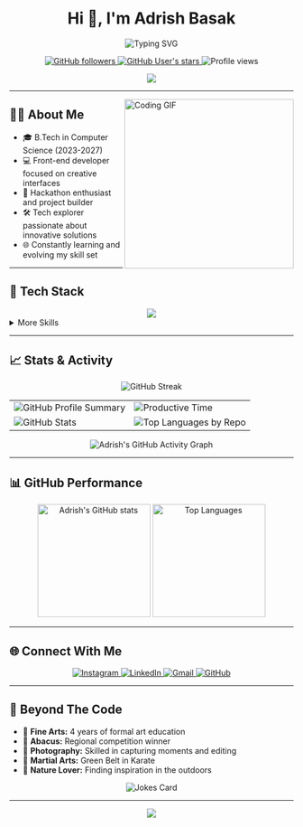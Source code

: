 <!-- Profile Header -->
<h1 align="center">Hi 👋, I'm Adrish Basak</h1>
<p align="center">
  <img src="https://readme-typing-svg.demolab.com?font=Fira+Code&duration=3000&pause=1000&color=F723A4&center=true&vCenter=true&multiline=true&width=435&height=60&lines=Front-end+Developer;Hackathon+Enthusiast;Digital+Craftsman" alt="Typing SVG" />
</p>

<div align="center">
  <a href="https://github.com/bepoooe?tab=followers">
    <img src="https://img.shields.io/github/followers/bepoooe?style=for-the-badge&logo=github&labelColor=black&color=20A7EC" alt="GitHub followers" />
  </a>
  <a href="https://github.com/bepoooe?tab=repositories&sort=stargazers">
    <img src="https://img.shields.io/github/stars/bepoooe?style=for-the-badge&logo=github&labelColor=black&color=E3492B" alt="GitHub User's stars" />
  </a>
  <img src="https://komarev.com/ghpvc/?username=bepoooe&style=for-the-badge&color=blueviolet" alt="Profile views" />
</div>

<p align="center">
  <a href="https://www.buymeacoffee.com/adrishbasak"><img src="https://img.shields.io/badge/Buy%20Me%20a%20Coffee-ffdd00?style=for-the-badge&logo=buy-me-a-coffee&logoColor=black" /></a>
</p>

---

<img align="right" height="300px" alt="Coding GIF" src="https://media.tenor.com/GfSX-u7VGM4AAAAC/coding.gif" />

## 🧑‍💻 About Me

- 🎓 B.Tech in Computer Science (2023-2027)
- 💻 Front-end developer focused on creative interfaces
- 🚀 Hackathon enthusiast and project builder
- 🛠️ Tech explorer passionate about innovative solutions
- 🌐 Constantly learning and evolving my skill set

---

## 🚀 Tech Stack

<div align="center">
  <img src="https://skillicons.dev/icons?i=java,python,js,ts,react,nodejs,threejs,tailwind,git,figma,vercel" />
</div>

<details>
  <summary>More Skills</summary>
  <br>
  <p align="center">
    <img src="https://img.shields.io/badge/Figma-F24E1E?style=for-the-badge&logo=figma&logoColor=white"/>
    <img src="https://img.shields.io/badge/Git-F05032?style=for-the-badge&logo=git&logoColor=white"/>
    <img src="https://img.shields.io/badge/Vercel-000000?style=for-the-badge&logo=vercel&logoColor=white"/>
    <img src="https://img.shields.io/badge/Adobe%20Lightroom-31A8FF?style=for-the-badge&logo=Adobe%20Lightroom&logoColor=white"/>
    <img src="https://img.shields.io/badge/Canva-%2300C4CC.svg?&style=for-the-badge&logo=Canva&logoColor=white"/>
    <img src="https://img.shields.io/badge/SQL-4479A1?style=for-the-badge&logo=postgresql&logoColor=white"/>
  </p>
</details>

---

## 📈 Stats & Activity

<p align="center">
  <img src="https://github-readme-streak-stats.vercel.app/api?username=bepoooe&theme=radical" alt="GitHub Streak" />
</p>

<div align="center">
  <table>
    <tr>
      <td>
        <img src="https://github-profile-summary-cards.vercel.app/api/cards/profile-details?username=bepoooe&theme=radical" alt="GitHub Profile Summary"/>
      </td>
      <td>
        <img src="https://github-profile-summary-cards.vercel.app/api/cards/productive-time?username=bepoooe&theme=radical" alt="Productive Time"/>
      </td>
    </tr>
    <tr>
      <td>
        <img src="https://github-profile-summary-cards.vercel.app/api/cards/stats?username=bepoooe&theme=radical" alt="GitHub Stats"/>
      </td>
      <td>
        <img src="https://github-profile-summary-cards.vercel.app/api/cards/repos-per-language?username=bepoooe&theme=radical" alt="Top Languages by Repo"/>
      </td>
    </tr>
  </table>
</div>

<div align="center">
  <img src="https://github-readme-activity-graph.vercel.app/graph?username=bepoooe&theme=radical&hide_border=true&custom_title=Adrish's%20Contribution%20Graph" alt="Adrish's GitHub Activity Graph"/>
</div>

---

## 📊 GitHub Performance

<div align="center">
  <img height="200px" src="https://github-readme-stats.vercel.app/api?username=bepoooe&show_icons=true&theme=radical&include_all_commits=true&count_private=true&card_width=450" alt="Adrish's GitHub stats" />

  <img height="200px" src="https://github-readme-stats.vercel.app/api/top-langs/?username=bepoooe&layout=compact&theme=radical&hide_border=true&card_width=450" alt="Top Languages" />
</div>

---

## 🌐 Connect With Me

<div align="center">
  <a href="https://www.instagram.com/bepoisdying/?hl=en">
    <img src="https://img.shields.io/badge/Instagram-E4405F?style=for-the-badge&logo=instagram&logoColor=white" alt="Instagram"/>
  </a>
  <a href="https://www.linkedin.com/in/adrish-basak-6a7030275/">
    <img src="https://img.shields.io/badge/LinkedIn-0077B5?style=for-the-badge&logo=linkedin&logoColor=white" alt="LinkedIn"/>
  </a>
  <a href="mailto:adrishbasak003@gmail.com">
    <img src="https://img.shields.io/badge/Gmail-D14836?style=for-the-badge&logo=gmail&logoColor=white" alt="Gmail"/>
  </a>
  <a href="https://github.com/bepoooe">
    <img src="https://img.shields.io/badge/GitHub-181717?style=for-the-badge&logo=github&logoColor=white" alt="GitHub"/>
  </a>
</div>

---

## 🎨 Beyond The Code

<ul>
  <li>🎵 <b>Fine Arts:</b> 4 years of formal art education</li>
  <li>🧮 <b>Abacus:</b> Regional competition winner</li>
  <li>📸 <b>Photography:</b> Skilled in capturing moments and editing</li>
  <li>🥋 <b>Martial Arts:</b> Green Belt in Karate</li>
  <li>🌿 <b>Nature Lover:</b> Finding inspiration in the outdoors</li>
</ul>

<div align="center">
  <img src="https://readme-jokes.vercel.app/api?theme=radical" alt="Jokes Card" />
</div>

---

<div align="center">
  <img src="https://capsule-render.vercel.app/api?type=waving&color=gradient&customColorList=12,14,30&height=120&section=footer&animation=twinkling&fontColor=FFFFFF"/>
</div>
